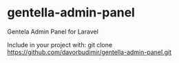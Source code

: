 # gentella-admin-panel
Gentela Admin Panel for Laravel

Include in your project with: 
git clone https://github.com/davorbudimir/gentella-admin-panel.git

